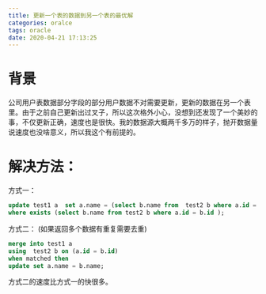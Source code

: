 ```yaml
---
title: 更新一个表的数据到另一个表的最优解
categories: oralce
tags: oracle
date: 2020-04-21 17:13:25
---
```


# 背景

公司用户表数据部分字段的部分用户数据不对需要更新，更新的数据在另一个表里。由于之前自己更新出过叉子，所以这次格外小心，没想到还发现了一个美妙的事，不仅更新正确，速度也是很快。我的数据源大概两千多万的样子，抛开数据量说速度也没啥意义，所以我这个有前提的。

# 解决方法：

方式一： 

```sql
update test1 a  set a.name = (select b.name from  test2 b where a.id = b.id )
where exists (select b.name from test2 b where a.id = b.id );
```

方式二： (如果返回多个数据有重复需要去重)

```sql
merge into test1 a
using  test2 b on (a.id = b.id)
when matched then 
update set a.name = b.name;
```

方式二的速度比方式一的快很多。
